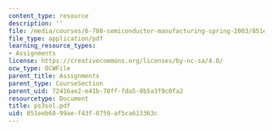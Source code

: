 ```yaml
---
content_type: resource
description: ''
file: /media/courses/6-780-semiconductor-manufacturing-spring-2003/851eeb6899aef43f0759af5ca613363c_ps3sol.pdf
file_type: application/pdf
learning_resource_types:
- Assignments
license: https://creativecommons.org/licenses/by-nc-sa/4.0/
ocw_type: OCWFile
parent_title: Assignments
parent_type: CourseSection
parent_uid: 72416ae2-e41b-78ff-fda5-0b5a3f9c0fa2
resourcetype: Document
title: ps3sol.pdf
uid: 851eeb68-99ae-f43f-0759-af5ca613363c
---
```

